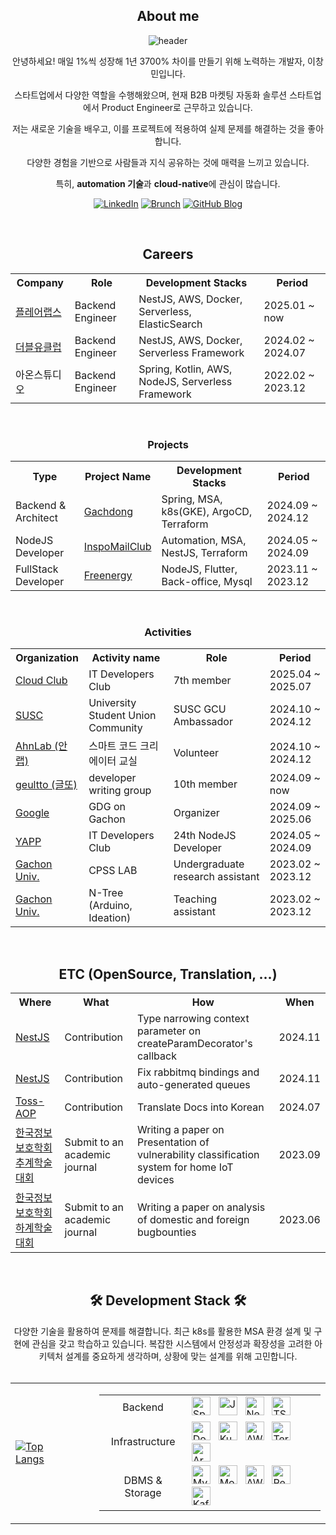 <div align="center">
  <h2>About me</h2>

![header](https://capsule-render.vercel.app/api?type=waving&color=gradient&height=200&section=header&text=EeeasyCode&fontSize=70)

안녕하세요! 매일 1%씩 성장해 1년 3700% 차이를 만들기 위해 노력하는 개발자, 이창민입니다.

스타트업에서 다양한 역할을 수행해왔으며, 현재 B2B 마켓팅 자동화 솔루션 스타트업에서 Product Engineer로 근무하고 있습니다.

저는 새로운 기술을 배우고, 이를 프로젝트에 적용하여 실제 문제를 해결하는 것을 좋아합니다.

다양한 경험을 기반으로 사람들과 지식 공유하는 것에 매력을 느끼고 있습니다.

특히, **automation 기술**과 **cloud-native**에 관심이 많습니다.

[![LinkedIn](https://img.shields.io/badge/-LinkedIn-blue?style=flat-square&logo=Linkedin&logoColor=white&link=https://www.linkedin.com/in/창민-이-5300842a6/)](https://www.linkedin.com/in/창민-이-5300842a6/)
[![Brunch](https://img.shields.io/badge/-Brunch-black?style=flat-square&logo=brunch&logoColor=white&link=https://brunch.co.kr/@@312b5fefb78e448)](https://brunch.co.kr/@312b5fefb78e448)
[![GitHub Blog](https://img.shields.io/badge/-GitHub%20Blog-181717?style=flat-square&logo=github&logoColor=white&link=https://yourusername.github.io/)](https://EeeasyCode.github.io/)

</div>

<br/>

<div align="center">
    <h2>Careers</h2>
  <table>
    <tr>
      <th>Company</th>
      <th>Role</th>
      <th>Development Stacks</th>
      <th>Period</th>
    </tr> 
    <tr>
      <td><a href="https://www.flarelane.co.kr/">플레어랩스</a></td>
      <td>Backend Engineer</td>
      <td>NestJS, AWS, Docker, Serverless, ElasticSearch</td>
      <td>2025.01 ~ now</td>
    </tr>
    <tr>
      <td><a href="https://wclub.co.kr/">더블유클럽</a></td>
      <td>Backend Engineer</td>
      <td>NestJS, AWS, Docker, Serverless Framework</td>
      <td>2024.02 ~ 2024.07</td>
    </tr>
    <tr>
      <td>아온스튜디오</td>
      <td>Backend Engineer</td>
      <td>Spring, Kotlin, AWS, NodeJS, Serverless Framework</td>
      <td>2022.02 ~ 2023.12</td>
    </tr>
  </table>
  <br/>
</div>

<div align="center">
    <h3>Projects</h3>
  <table>
    <tr>
      <th>Type</th>
      <th>Project Name</th>
      <th>Development Stacks</th>
      <th>Period</th>
    </tr>
    <tr>
      <td>Backend & Architect</td>
      <td><a href="https://github.com/TEAM-YOAJUNG">Gachdong</a></td>
      <td>Spring, MSA, k8s(GKE), ArgoCD, Terraform</td>
      <td>2024.09 ~ 2024.12</td>
    </tr>
    <tr>
      <td>NodeJS Developer</td>
      <td><a href="https://www.yapp.co.kr/project/24th/inspo_mail_club">InspoMailClub</a></td>
      <td>Automation, MSA, NestJS, Terraform</td>
      <td>2024.05 ~ 2024.09</td>
    </tr>
    <tr>
      <td>FullStack Developer</td>
      <td><a href="https://ghost-freenergy.xyz/#/">Freenergy</a></td>
      <td>NodeJS, Flutter, Back-office, Mysql</td>
      <td>2023.11 ~ 2023.12</td>
    </tr>
  </table>
  <br/>
    <h3>Activities</h3>
  <table>
    <tr>
      <th>Organization</th>
      <th>Activity name</th>
      <th>Role</th>
      <th>Period</th>
    </tr>
    <tr>
      <td><a href="https://www.cloudclub.kr/">Cloud Club</a></td>
      <td>IT Developers Club</td>
      <td>7th member</td>
      <td>2025.04 ~ 2025.07</td>
    </tr>
    <tr>
      <td><a href="https://www.susc.kr/univ/gcu/">SUSC</a></td>
      <td>University Student Union Community</td>
      <td>SUSC GCU Ambassador</td>
      <td>2024.10 ~ 2024.12</td>
    </tr>
    <tr>
      <td><a href="https://zdnet.co.kr/view/?no=20241003105916">AhnLab (안랩)</a></td>
      <td> 스마트 코드 크리에이터 교실</td>
      <td>Volunteer</td>
      <td>2024.10 ~ 2024.12</td>
    </tr>
    <tr>
      <td><a href="https://geultto.github.io/blog/geultto-summary/">geultto (글또)</a></td>
      <td>developer writing group</td>
      <td>10th member</td>
      <td>2024.09 ~ now</td>
    </tr>
    <tr>
      <td><a href="https://gdg.community.dev/gdg-on-campus-gachon-university-seongnam-south-korea/">Google</a></td>
      <td>GDG on Gachon</td>
      <td>Organizer</td>
      <td>2024.09 ~ 2025.06</td>
    </tr>
    <tr>
      <td><a href="https://www.yapp.co.kr/project/24th/inspo_mail_club">YAPP</a></td>
      <td>IT Developers Club</td>
      <td>24th NodeJS Developer</td>
      <td>2024.05 ~ 2024.09</td>
    </tr>
    <tr>
      <td><a href="https://ce.gachon.ac.kr/cps-security-research-center">Gachon Univ.</a></td>
      <td>CPSS LAB</td>
      <td>Undergraduate research assistant</td>
      <td>2023.02 ~ 2023.12</td>
    </tr>
    <tr>
      <td><a href="https://www.gachon.ac.kr/innovation/8291/subview.do">Gachon Univ.</a></td>
      <td>N-Tree (Arduino, Ideation)</td>
      <td>Teaching assistant</td>
      <td>2023.02 ~ 2023.12</td>
    </tr>
  </table>
</div>
<br/>
<div align="center">
    <h2>ETC (OpenSource, Translation, ...)</h2>
  <table>
    <tr>
      <th>Where</th>
      <th>What</th>
      <th>How</th>
      <th>When</th>
    </tr> 
    <tr>
      <td><a href="https://github.com/nestjs/nest/pull/14126">NestJS</a></td>
      <td>Contribution</td>
      <td>Type narrowing context parameter on createParamDecorator's callback</td>
      <td>2024.11</td>
    </tr>
    <tr>
      <td><a href="https://github.com/nestjs/nest/pull/14129">NestJS</a></td>
      <td>Contribution</td>
      <td>Fix rabbitmq bindings and auto-generated queues</td>
      <td>2024.11</td>
    </tr>
    <tr>
      <td><a href="https://github.com/toss/nestjs-aop/pull/35">Toss-AOP</a></td>
      <td>Contribution</td>
      <td>Translate Docs into Korean</td>
      <td>2024.07</td>
    </tr>
    <tr>
      <td><a href="https://github.com/user-attachments/files/21333673/IoT.pdf">한국정보보호학회 추계학술대회</a></td>
      <td>Submit to an academic journal</td>
      <td>Writing a paper on Presentation of vulnerability classification system for home IoT devices</td>
      <td>2023.09</td>
    </tr>
    <tr>
      <td><a href="https://kiisc.or.kr/bbs/pe/article/2999">한국정보보호학회 하계학술대회</a></td>
      <td>Submit to an academic journal</td>
      <td>Writing a paper on analysis of domestic and foreign bugbounties</td>
      <td>2023.06</td>
    </tr>
  </table>
<br/>
<div align="center">
<h2>🛠 Development Stack 🛠</h2>
다양한 기술을 활용하여 문제를 해결합니다. 최근 k8s를 활용한 MSA 환경 설계 및 구현에 관심을 갖고 학습하고 있습니다.
복잡한 시스템에서 안정성과 확장성을 고려한 아키텍처 설계를 중요하게 생각하며, 상황에 맞는 설계를 위해 고민합니다.
<br>
<br>

<table>
  <tr>
    <td>
      <a href="https://github.com/eeeasycode">
        <img src="https://github-readme-stats.vercel.app/api/top-langs/?username=eeeasycode&hide=HTML,css,Python,c%2B%2B&layout=compact&theme=tokyonight" alt="Top Langs" />
      </a>
    </td>
    <td>
      <ul>
         <table>
    <tr>
      <td align="center">Backend</td>
      <td>
        <div>
          <img alt="SpringBoot" width="30px" src="https://img.icons8.com/?size=100&id=GLDz2wTcYtlm&format=png&color=000000" />
          &nbsp;
          <img alt="Java" width="30px" src="https://img.icons8.com/?size=100&id=13679&format=png&color=000000" />
          &nbsp;
          <img alt="NestJS" width="30px" src="https://img.icons8.com/?size=100&id=9ESZMOeUioJS&format=png&color=000000" />
          &nbsp;
          <img alt="TS" width="30px" src="https://img.icons8.com/?size=100&id=uJM6fQYqDaZK&format=png&color=000000" />
          &nbsp;
          <br/>
        </div>
      </td>
    </tr>
    <tr>
      <td align="center">Infrastructure</td>
      <td>
          <div>
            <img alt="Docker" width="30px" src="https://img.icons8.com/?size=100&id=cdYUlRaag9G9&format=png&color=000000" />
            &nbsp;
            <img alt="Kubernetes" width="30px" src="https://img.icons8.com/?size=100&id=cvzmaEA4kC0o&format=png&color=000000" />
            &nbsp;
            <img alt="AWS" width="30px" src="https://img.icons8.com/?size=100&id=33039&format=png&color=000000" />
            &nbsp;
            <img alt="Terraform" width="30px" src="https://img.icons8.com/?size=100&id=kEkT1u7zTDk5&format=png&color=000000" />
            &nbsp;
            <img alt="ArgoCD" width="30px" src="https://icons-for-free.com/iff/png/256/argocd-1331550886883580947.png" />
            <br/>
        </div>
      </td>
    </tr>
    <tr>
      <td align="center">DBMS & Storage</td>
      <td>
          <div>
            <img alt="MySQL" width="30px" src="https://img.icons8.com/?size=100&id=39858&format=png&color=000000" />
            &nbsp;
            <img alt="MongoDB" width="30px" src="https://img.icons8.com/?size=100&id=bosfpvRzNOG8&format=png&color=000000" />
            &nbsp;
            <img alt="AWS S3" width="30px" src="https://cdn.worldvectorlogo.com/logos/amazon-s3-simple-storage-service.svg" />
            &nbsp;
            <img alt="Redis" width="30px" src="https://img.icons8.com/?size=100&id=pHS3eRpynIRQ&format=png&color=000000" />
            &nbsp;
            <img alt="Kafka" width="30px" src="https://img.icons8.com/?size=100&id=fOhLNqGJsUbJ&format=png&color=000000" />
            &nbsp;
            <br/>
        </div>
      </td>
    </tr>
    </tr>
  </table>
      </ul>
    </td>
  </tr>
</table>
</div>
